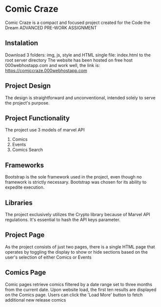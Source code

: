 # Comic Craze
Comic Craze is a compact and focused project created for the Code the Dream ADVANCED PRE-WORK ASSIGNMENT

## Instalation
Download 3 folders: img, js, style and HTML single file: index.html to the root server directory
The website has been hosted on free host 000webhostapp.com and work well, the link is: 
https://comiccraze.000webhostapp.com

## Project Design
The design is straightforward and unconventional, intended solely to serve the project's purpose.

## Project Functionality
The project use 3 models of marvel API
1. Comics
2. Events
3. Comics Search

## Frameworks
Bootstrap is the sole framework used in the project, even though no framework is strictly necessary. Bootstrap was chosen for its ability to expedite execution.

## Libraries
The project exclusively utilizes the Crypto library because of Marvel API regulations. It's essential to hash the API keys parameter.

## Project Page
As the project consists of just two pages, there is a single HTML page that operates by toggling the display to show or hide sections based on the user's selection of either Comics or Events

## Comics Page
Comic pages retrieve comics filtered by a date range set to three months from the current date. Upon website load, the first ten results are displayed on the Comics page. Users can click the 
'Load More' button to fetch additional new release comics

